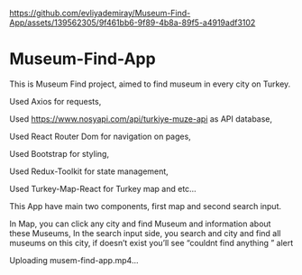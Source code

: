 
https://github.com/evliyademiray/Museum-Find-App/assets/139562305/9f461bb6-9f89-4b8a-89f5-a4919adf3102
# Museum-Find-App
This is Museum Find project, aimed to find museum in every city on Turkey.

Used Axios for requests,

Used https://www.nosyapi.com/api/turkiye-muze-api as API database,

Used React Router Dom for navigation on pages,

Used Bootstrap for styling,

Used Redux-Toolkit for state management,

Used Turkey-Map-React for Turkey map and etc…


This App have main two components, first map and second search input.



In Map, you can click any city and find Museum and information about these Museums,
In the search input side, you search and city and find all museums on this city, if doesn’t exist you’ll see “couldnt find anything ” alert


Uploading musem-find-app.mp4…
